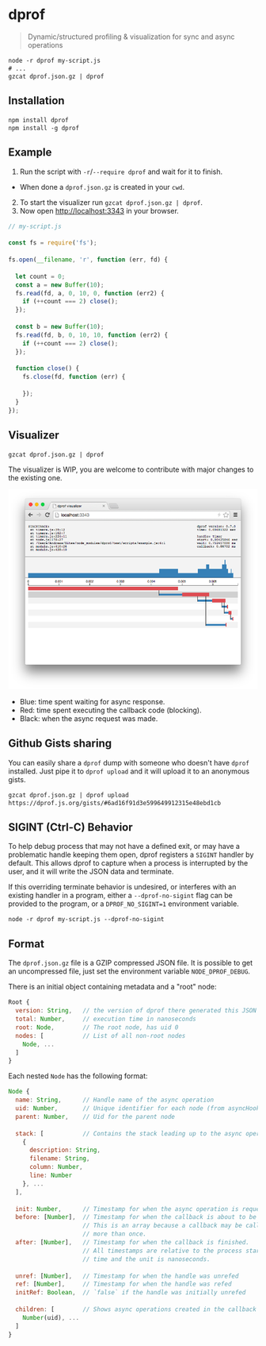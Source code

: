 # dprof

> Dynamic/structured profiling & visualization for sync and async operations

```shell
node -r dprof my-script.js
# ...
gzcat dprof.json.gz | dprof
```

## Installation

```shell
npm install dprof
npm install -g dprof
```

## Example

1. Run the script with `-r`/`--require dprof` and wait for it to finish.
  - When done a `dprof.json.gz` is
  created in your `cwd`.
2. To start the visualizer run `gzcat dprof.json.gz | dprof`.
3. Now open [http://localhost:3343](http://localhost:3343) in your browser.

```javascript
// my-script.js

const fs = require('fs');

fs.open(__filename, 'r', function (err, fd) {

  let count = 0;
  const a = new Buffer(10);
  fs.read(fd, a, 0, 10, 0, function (err2) {
    if (++count === 2) close();
  });

  const b = new Buffer(10);
  fs.read(fd, b, 0, 10, 10, function (err2) {
    if (++count === 2) close();
  });

  function close() {
    fs.close(fd, function (err) {

    });
  }
});
```

## Visualizer

```shell
gzcat dprof.json.gz | dprof
```

The visualizer is WIP, you are welcome to contribute with major changes to the existing one.

![Visualizer](https://github.com/AndreasMadsen/dprof/blob/master/visualizer.png)

* Blue: time spent waiting for async response.
* Red: time spent executing the callback code (blocking).
* Black: when the async request was made.

## Github Gists sharing

You can easily share a `dprof` dump with someone who doesn't have `dprof`
installed. Just pipe it to `dprof upload` and it will upload it to an anonymous
gists.

```shell
gzcat dprof.json.gz | dprof upload
https://dprof.js.org/gists/#6ad16f91d3e599649912315e48ebd1cb
```

## SIGINT (Ctrl-C) Behavior

To help debug process that may not have a defined exit, or may have a
problematic handle keeping them open, dprof registers a `SIGINT` handler
by default.
This allows dprof to capture when a process is interrupted by the user,
and it will write the JSON data and terminate.

If this overriding terminate behavior is undesired, or interferes with an
existing handler in a program, either a `--dprof-no-sigint` flag can be
provided to the program, or a `DPROF_NO_SIGINT=1` environment variable.

```
node -r dprof my-script.js --dprof-no-sigint
```

## Format

The `dprof.json.gz` file is a GZIP compressed JSON file. It is possible
to get an uncompressed file, just set the environment variable `NODE_DPROF_DEBUG`.

There is an initial object containing metadata and a "root" node:

```javascript
Root {
  version: String,   // the version of dprof there generated this JSON file
  total: Number,     // execution time in nanoseconds
  root: Node,        // The root node, has uid 0
  nodes: [           // List of all non-root nodes
    Node, ...
  ]
}
```

Each nested `Node` has the following format:

```javascript
Node {
  name: String,      // Handle name of the async operation
  uid: Number,       // Unique identifier for each node (from asyncHook)
  parent: Number,    // Uid for the parent node

  stack: [           // Contains the stack leading up to the async operation
    {
      description: String,
      filename: String,
      column: Number,
      line: Number
    }, ...
  ],

  init: Number,      // Timestamp for when the async operation is requested.
  before: [Number],  // Timestamp for when the callback is about to be called.
                     // This is an array because a callback may be called
                     // more than once.
  after: [Number],   // Timestamp for when the callback is finished.
                     // All timestamps are relative to the process startup
                     // time and the unit is nanoseconds.

  unref: [Number],   // Timestamp for when the handle was unrefed
  ref: [Number],     // Timestamp for when the handle was refed
  initRef: Boolean,  // `false` if the handle was initially unrefed

  children: [        // Shows async operations created in the callback
    Number(uid), ...
  ]
}
```
